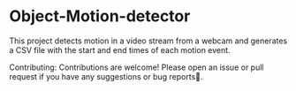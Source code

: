 # Object-Motion-detector

This project detects motion in a video stream from a webcam and generates a CSV file with the start and end times of each motion event.

Contributing:
Contributions are welcome! Please open an issue or pull request if you have any suggestions or bug reports🙂.

